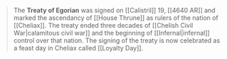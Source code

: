 > The **Treaty of Egorian** was signed on [[Calistril]] 19, [[4640 AR]] and marked the ascendancy of [[House Thrune]] as rulers of the nation of [[Cheliax]]. The treaty ended three decades of [[Chelish Civil War|calamitous civil war]] and the beginning of [[Infernal|infernal]] control over that nation. The signing of the treaty is now celebrated as a feast day in Cheliax called [[Loyalty Day]].








